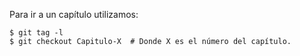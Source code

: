 Para ir a un capítulo utilizamos:

    $ git tag -l
    $ git checkout Capitulo-X  # Donde X es el número del capítulo.
